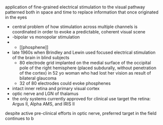 application of fine-grained electrical stimulation to the visual pathway patterned both in space and time to replace information that once originated in the eyes
- central problem of how stimulation across multiple channels is coordinated in order to evoke a predictable, coherent visual scene
- -bipolar vs monopolar stimulation
- - [[phosphene]]
- late 1960s when Brindley and Lewin used focused electrical stimulation of the brain in blind subjects
	- 80 electrode grid implanted on the medial surface of the occipital pole of the right hemisphere (placed subdurally, without penetration of the cortex) in 52 yo woman who had lost her vision as result of bilateral glaucoma
	- 32 of 80 electrodes could evoke phosphenes
- intact inner retina and primary visual cortex
- optic nerve and LGN of thalamus
- the only systems currently approved for clinical use target the retina: Argus II, Alpha AMS, and IRIS II

despite active pre-clinical efforts in optic nerve, preferred target in the field continues to b